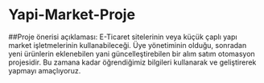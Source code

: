 # Yapi-Market-Proje
##Proje önerisi açıklaması:
E-Ticaret sitelerinin veya küçük çaplı yapı market işletmelerinin kullanabileceği. Üye yönetiminin olduğu, sonradan yeni ürünlerin eklenebilen yani güncelleştirebilen bir alım satım otomasyon projesidir. Bu zamana kadar öğrendiğimiz bilgileri kullanarak ve geliştirerek yapmayı amaçlıyoruz.

